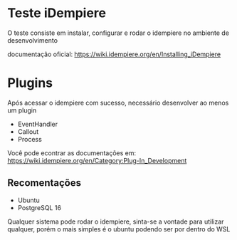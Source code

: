 # Teste iDempiere

O teste consiste em instalar, configurar e rodar o idempiere no ambiente de desenvolvimento

documentação oficial: https://wiki.idempiere.org/en/Installing_iDempiere

# Plugins

Após acessar o idempiere com sucesso, necessário desenvolver ao menos um plugin

- EventHandler
- Callout
- Process

Você pode econtrar as documentações em: https://wiki.idempiere.org/en/Category:Plug-In_Development

## Recomentações

- Ubuntu
- PostgreSQL 16

Qualquer sistema pode rodar o idempiere, sinta-se a vontade para utilizar qualquer, porém o mais simples é o ubuntu podendo ser por dentro do WSL
